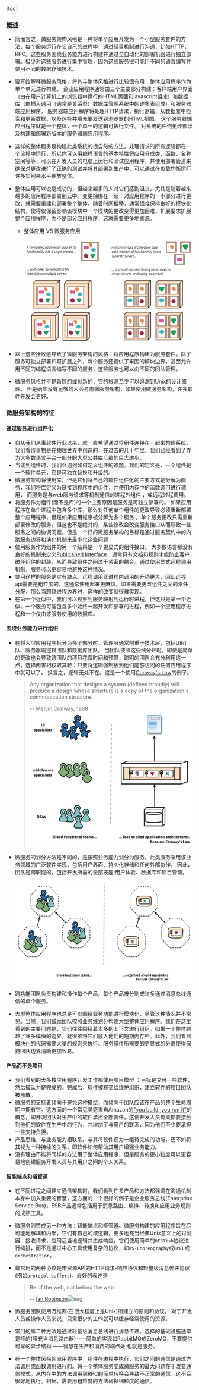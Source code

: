 [toc]

### [概述](https://martinfowler.com/articles/microservices.html)

- 简而言之，微服务架构风格是一种将单个应用开发为一个小型服务套件的方法，每个服务运行在它自己的进程中，通过轻量机制进行沟通，比如HTTP，RPC。这些服务围绕业务能力进行构建并通过全自动化的部署机器进行独立部署。极少对这些服务进行集中管理，因为这些服务很可能用不同的语言编写并使用不同的数据存储技术。

- 要开始解释微服务风格，将其与整体风格进行比较很有用：整体应用程序作为单个单元进行构建。 企业应用程序通常由三个主要部分构建：客户端用户界面（由在用户计算机上的浏览器中运行的HTML页面和javascript组成）和数据库（由插入通用（通常是关系型）数据库管理系统中的许多表组成）和服务器端应用程序。 服务器端应用程序将处理HTTP请求，执行逻辑，从数据库中检索和更新数据，以及选择并填充要发送到浏览器的HTML视图。 这个服务器端应用程序就是一个整体，一个单一的逻辑可执行文件。 对系统的任何更改都涉及构建和部署新版本的服务器端应用程序。

- 这样的整体服务是构建此类系统的很自然的方法，处理请求的所有逻辑都在一个流程中运行，所以你可以用编程语言的基本特性将应用分成类、函数、名称空间等等，可以在开发人员的电脑上运行和测试应用程序，并使用部署管道来确保对更改进行了正确的测试并将其部署到生产中，可以通过在负载均衡运行许多实例来水平缩放整体。

- 整体应用可以说是成功的，但越来越多的人对它们感到沮丧，尤其是随着越来越多的应用程序部署到云中。变更捆绑在一起：对应用程序的一小部分进行更改，就需要重建和部署整个整体。随着时间推移，通常很难保持良好的模块化结构，使得仅保留影响该模块中一个模块的更改变得更加困难，扩展要求扩展整个应用程序，而不是部分应用程序，这就需要更多地资源。

  - 整体应用 VS 微服务应用

    ![](img/micro_service1.png)

- 以上这些挫败感导致了微服务架构的风格：将应用程序构建为服务套件。除了服务可独立部署和可扩展之外，每个服务还提供了牢固的模块边界，甚至允许用不同的编程语言编写不同的服务，这些服务也可以由不同的团队管理。

- 微服务风格并不是新颖的或创新的，它的根源至少可以追溯到Unix的设计原理。 但是确实没有足够的人会考虑微服务架构，如果使用微服务架构，许多软件开发会更好。

### 微服务架构的特征

#### 通过服务进行组件化

- 自从我们从事软件行业以来，就一直希望通过将组件连接在一起来构建系统，我们看待事物是在物理世界中创造的，在过去的几十年里，我们已经看到了作为大多数语言平台一部分的大型公共库汇编的巨大进步。 
- 当谈到组件时，我们会遇到如何定义组件的难题。我们的定义是，一个组件是一个软件单元，它是可独立替换和升级的。 
- 微服务架构将使用库，但是它们将自己的软件组件化的主要方式是分解为服务，我们将库定义为链接到程序中的组件，并使用内存中的函数调用进行调用， 而服务是与web服务请求等机制通信的进程外组件 ，或远程过程调用。
- 将服务作为组件(而不是库)的一个主要原因是服务是可独立部署的。 如果应用程序在单个进程中包含多个库，那么对任何单个组件的更改导致必须重新部署整个应用程序，但是如果应用程序被分解为多个服务 ，单个服务更改只需重新部署修改的服务。但这也不是绝对的，某些修改会改变服务接口从而导致一些服务之间的协调问题，但是一个好的微服务架构的目标是通过服务契约中的内聚服务边界和演化机制来最小化这些问题
- 使用服务作为组件的另一个结果是一个更显式的组件接口。 大多数语言都没有良好的机制来定义[Publicshed Interface](https://martinfowler.com/bliki/PublishedInterface.html)，通常只有文档和规则才能防止客户破坏组件的封装，从而导致组件之间过于紧密的耦合。通过使用显式远程调用机制，服务可以更容易地避免这种情况。 
- 使用这样的服务确实有缺点。远程调用比进程内调用的开销更大，因此远程api需要是粗粒度的，这通常使用起来更麻烦。如果需要更改组件之间的责任分配，那么当跨越进程边界时，这样的改变就很难实现。
-  在第一个近似中，我们可以观察到服务映射到运行时进程，但这只是第一个近似。一个服务可能包含多个始终一起开发和部署的进程，例如一个应用程序进程和一个仅由该服务使用的数据库。

#### 围绕业务能力进行组织

- 在将大型应用程序拆分为多个部分时，管理层通常侧重于技术层，包括UI团队、服务器端逻辑团队和数据库团队。 当团队按照这些线分开时，即使是简单的更改也会导致跨团队的项目花费时间和预算，聪明的团队会充分利用这一点，选择两害相权取其轻：只要将逻辑强制放到他们能够访问的任何应用程序中就可以了。 换言之，逻辑无处不在。这是一个使用[Conway's Law](http://www.melconway.com/Home/Committees_Paper.html)的例子。

  > Any organization that designs a system (defined broadly) will produce a design whose structure is a copy of the organization's communication structure.
  >
  > -- Melvin Conway, 1968
  ![](img/micro_service2.png)

- 微服务的划分方法是不同的，是按照业务能力划分为服务。此类服务采用该业务领域的广泛软件实现，包括用户界面、持久化存储和任何外部协作。 因此，团队是跨职能的，包括开发所需的全部技能:用户体验、数据库和项目管理。  

  ![](img/micro_service3.png)

- 跨功能团队负责构建和操作每个产品，每个产品被分割成许多通过消息总线通信的单个服务。 
- 大型整体应用程序也总是可以围绕业务功能进行模块化，尽管这种情况并不常见。当然，我们鼓励团队按照业务线划分构建大型整体应用程序。我们在这里看到的主要问题是，它们往往围绕着太多的上下文进行组织。如果一个整体跨越了许多模块的边界，就很难将它们放入他们的短期内存中。此外，我们看到模块化的代码需要大量的规则来执行。服务组件所需要的更显式的分离使得保持团队边界清晰更加容易。 

#### 产品而不是项目

- 我们看到的大多数应用程序开发工作都使用项目模型 ：目标是交付一些软件，然后被认为是完成的。完成后，软件被移交给维护组织，建立软件的项目团队被解散。 
- 微服务的支持者倾向于避免这种模型，而倾向于团队应该在产品的整个生命周期中拥有它。这方面的一个常见灵感来自Amazon的["you build, you run it"](https://queue.acm.org/detail.cfm?id=1142065)的概念，即开发团队对生产中的软件承担全部责任，这使开发人员每天都要接触到他们的软件在生产中的行为，并增加了与用户的联系，因为他们至少要承担一些支持负担。 
- 产品思维，与业务能力相联系。与其将软件视为一组待完成的功能，还不如将其视为一种持续的关系，即软件如何帮助其用户增强业务能力。 
- 没有理由不能将同样的方法用于整体应用程序，但是服务的更小粒度可以更容易地创建服务开发人员与其用户之间的个人关系。 

#### 智能端点和哑管道 

- 在不同进程之间建立通信架构时，我们看到许多产品和方法都强调在沟通机制本身中加入重要的智慧，这方面的一个很好的例子是企业服务总线(Enterprise Service Bus)，ESB产品通常包括用于消息路由、编排、转换和应用业务规则的成熟工具。 

- 微服务则赞成另一种方法：智能端点和哑管道。微服务构建的应用程序旨在尽可能地解耦和内聚，它们有自己的域逻辑，更多地充当经典Unix意义上的过滤器：接收请求，应用适当地逻辑并生成响应，它们使用简单的`RESTish`协议进行编排，而不是通过中心工具使用复杂的协议，如`WS-Choreography`或`BPEL`或`orchestration`。  

- 最常用的两种协议是带资源API的HTTP请求-响应协议和轻量级消息传递协议(例如`protocol buffers`)。最好的表述是 

  > Be of the web, not behind the web
  >
  > -- [Ian Robinson](https://www.amazon.com/gp/product/0596805829?ie=UTF8&tag=martinfowlerc-20&linkCode=as2&camp=1789&creative=9325&creativeASIN=0596805829)![img](https://www.assoc-amazon.com/e/ir?t=martinfowlerc-20&l=as2&o=1&a=0321601912)

- 微服务团队使用万维网(在很大程度上是Unix)所建立的原则和协议。 对于开发人员或操作人员来说，只需很少的工作就可以缓存经常使用的资源。
- 常用的第二种方法是通过轻量级消息总线进行消息传递。选择的基础设施通常是哑的(哑充当消息路由器)——简单的实现如RabbitMQ或ZeroMQ，不要提供可靠的异步结构 ——智慧在生产和消费的端点处;也就是服务。 
- 在一个整体风格的应用程序中，组件在进程中执行，它们之间的通信是通过方法调用或函数调用进行的。将一个整体服务变成微服务的最大问题在于改变通信模式。从内存中的方法调用到RPC的简单转换会导致不正常的通信，这不会很好地执行。相反，需要用粗粒度的方法替换细粒度的通信。 
